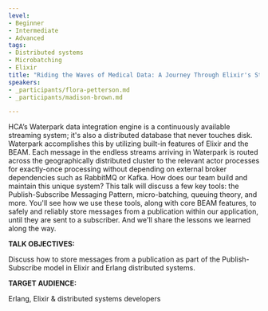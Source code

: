 ```yaml
---
level:
- Beginner
- Intermediate
- Advanced
tags:
- Distributed systems
- Microbatching
- Elixir
title: "Riding the Waves of Medical Data: A Journey Through Elixir's Streaming Capabilities"
speakers:
- _participants/flora-petterson.md
- _participants/madison-brown.md

---
```

HCA’s Waterpark data integration engine is a continuously available streaming system; it's also a distributed database that never touches disk. Waterpark accomplishes this by utilizing built-in features of Elixir and the BEAM. Each message in the endless streams arriving in Waterpark is routed across the geographically distributed cluster to the relevant actor processes for exactly-once processing without depending on external broker dependencies such as RabbitMQ or Kafka.
How does our team build and maintain this unique system? This talk will discuss a few key tools: the Publish-Subscribe Messaging Pattern, micro-batching, queuing theory, and more. You'll see how we use these tools, along with core BEAM features, to safely and reliably store messages from a publication within our application, until they are sent to a subscriber. And we'll share the lessons we learned along the way.

**TALK OBJECTIVES:**

Discuss how to store messages from a publication as part of the Publish-Subscribe model in Elixir and Erlang distributed systems.

**TARGET AUDIENCE:**

Erlang, Elixir & distributed systems developers
